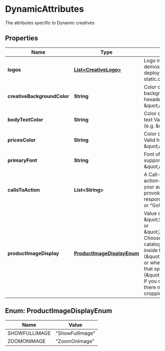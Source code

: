 

# DynamicAttributes

The attributes specific to Dynamic creatives

## Properties

Name | Type | Description | Notes
------------ | ------------- | ------------- | -------------
**logos** | [**List&lt;CreativeLogo&gt;**](CreativeLogo.md) | Logo images uploaded on demostatic.criteo.com when deploying and then static.criteo.net |  [optional]
**creativeBackgroundColor** | **String** | Color of the creative&#39;s background  Valid hexadecimal color (e.g. \&quot;AB00FF\&quot;) |  [optional]
**bodyTextColor** | **String** | Color of the creative&#39;s body text  Valid hexadecimal color (e.g. \&quot;AB00FF\&quot;) |  [optional]
**pricesColor** | **String** | Color of the creative&#39;s prices  Valid hexadecimal color (e.g. \&quot;AB00FF\&quot;) |  [optional]
**primaryFont** | **String** | Font of the primary font  Valid supported font like \&quot;Arial\&quot; |  [optional]
**callsToAction** | **List&lt;String&gt;** | A Call-to-Action (CTA) is an action-driven instruction to your audience intended to provoke an immediate  response, such as “Buy now” or “Go!”. |  [optional]
**productImageDisplay** | [**ProductImageDisplayEnum**](#ProductImageDisplayEnum) | Value can be \&quot;ShowFullImage\&quot; or \&quot;ZoomOnImage\&quot;. Choose whether your product catalog images should fit inside the allocated  space (\&quot;ShowFullImage\&quot;) or whether they should fill that space (\&quot;ZoomOnImage\&quot;). If you choose ZoomOnImage, there may be some  image cropping. |  [optional]



## Enum: ProductImageDisplayEnum

Name | Value
---- | -----
SHOWFULLIMAGE | &quot;ShowFullImage&quot;
ZOOMONIMAGE | &quot;ZoomOnImage&quot;



